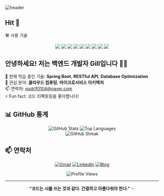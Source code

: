 ![header](https://capsule-render.vercel.app/api?type=waving&color=0:6dd5fa,100:2980b9&height=200&section=header&text=Gill010147's%20GITHUB&fontSize=50&fontColor=ffffff&animation=twinkling&fontAlign=70&fontAlignY=40)
## Hit 👋
🛠️ 사용 기술
<p align="center"> <img src="https://img.shields.io/badge/Java-007396?style=for-the-badge&logo=java&logoColor=white"/> <img src="https://img.shields.io/badge/Spring-6DB33F?style=for-the-badge&logo=spring&logoColor=white"/> <img src="https://img.shields.io/badge/Spring%20Boot-6DB33F?style=for-the-badge&logo=springboot&logoColor=white"/> <img src="https://img.shields.io/badge/JavaScript-F7DF1E?style=for-the-badge&logo=javascript&logoColor=black"/> <img src="https://img.shields.io/badge/MySQL-4479A1?style=for-the-badge&logo=mysql&logoColor=white"/> <img src="https://img.shields.io/badge/Oracle-F80000?style=for-the-badge&logo=oracle&logoColor=white"/> <img src="https://img.shields.io/badge/Linux-FCC624?style=for-the-badge&logo=linux&logoColor=black"/> <img src="https://img.shields.io/badge/Ubuntu-E95420?style=for-the-badge&logo=ubuntu&logoColor=white"/> <img src="https://img.shields.io/badge/Docker-2496ED?style=for-the-badge&logo=docker&logoColor=white"/> </p>

## 안녕하세요! 저는 백엔드 개발자 Gill입니다 👨‍💻

💼 현재 학습 중인 기술: **Spring Boot**, **RESTful API**, **Database Optimization**  
🌱 관심 분야: **클라우드 컴퓨팅**, **마이크로서비스 아키텍처**  
📫 연락처: qudrlf0104@naver.com  
⚡ Fun fact: 코드 리팩토링을 좋아합니다!

## 📊 GitHub 통계

<div align="center">
  <img src="https://github-readme-stats.vercel.app/api?username=Gill010147&show_icons=true&theme=tokyonight" alt="GitHub Stats" />
  <img src="https://github-readme-stats.vercel.app/api/top-langs/?username=Gill010147&layout=compact&theme=tokyonight" alt="Top Languages" />
</div>

<div align="center">
  <img src="https://streak-stats.demolab.com/?user=Gill010147&theme=tokyonight" alt="GitHub Streak" />
</div>

## 📫 연락처

<div align="center">
  
[![Gmail](https://img.shields.io/badge/Gmail-d14836?style=for-the-badge&logo=Gmail&logoColor=white&link=mailto:your-email@gmail.com)](mailto:your-email@gmail.com)
[![LinkedIn](https://img.shields.io/badge/LinkedIn-0077B5?style=for-the-badge&logo=linkedin&logoColor=white&link=https://linkedin.com/in/yourprofile)](https://linkedin.com/in/yourprofile)
[![Blog](https://img.shields.io/badge/Blog-FF5722?style=for-the-badge&logo=blogger&logoColor=white&link=https://your-blog.com)](https://your-blog.com)

</div>

<div align="center">
  
![Profile Views](https://komarev.com/ghpvc/?username=Gill010147&color=blueviolet)

</div>

---

<div align="center">
  
**"코드는 시를 쓰는 것과 같다. 간결하고 아름다워야 한다."** ✨

</div>


<!--
**Gill010147/Gill010147** is a ✨ _special_ ✨ repository because its `README.md` (this file) appears on your GitHub profile.

Here are some ideas to get you started:

- 🔭 I’m currently working on ...
- 🌱 I’m currently learning ...
- 👯 I’m looking to collaborate on ...
- 🤔 I’m looking for help with ...
- 💬 Ask me about ...
- 📫 How to reach me: ...
- 😄 Pronouns: ...
- ⚡ Fun fact: ...
-->
